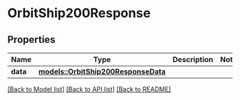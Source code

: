 # OrbitShip200Response

## Properties

Name | Type | Description | Notes
------------ | ------------- | ------------- | -------------
**data** | [**models::OrbitShip200ResponseData**](Orbit_Ship_200_Response_data.md) |  | 

[[Back to Model list]](../README.md#documentation-for-models) [[Back to API list]](../README.md#documentation-for-api-endpoints) [[Back to README]](../README.md)


